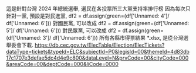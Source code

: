 這是針對台灣 2024 年總統選舉, 選民在各投票所三大黨支持率排行榜
因為每次只針對一黨, 預設是對民進黨, df2 = df.assign(green=(df['Unnamed: 4']/ df['Unnamed: 6']))
對國民黨, 可以改成 df2 = df.assign(green=(df['Unnamed: 5']/ df['Unnamed: 6']))
對民眾黨, 可以改成 df2 = df.assign(green=(df['Unnamed: 3']/ df['Unnamed: 6']))
所有各縣市得票結果 *.xlsx, 是從台灣選舉委會下載. https://db.cec.gov.tw/ElecTable/Election/ElecTickets?dataType=tickets&typeId=ELC&subjectId=P0&legisId=00&themeId=4d83db17c1707e3defae5dc4d4e9c800&dataLevel=N&prvCode=00&cityCode=000&areaCode=00&deptCode=000&liCode=0000
